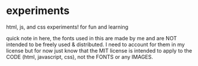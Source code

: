 # experiments
html, js, and css experiments! for fun and learning

quick note in here, the fonts used in this are made by me and are NOT intended to be freely used & distributed. I need to account for them in my license but for now just know that the MIT license is intended to apply to the CODE (html, javascript, css), not the FONTS or any IMAGES.
